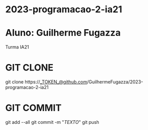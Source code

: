 # 2023-programacao-2-ia21

# Aluno: Guilherme Fugazza
Turma IA21

# GIT CLONE
git clone https://_TOKEN_@github.com/GuilhermeFugazza/2023-programacao-2-ia21

# GIT COMMIT
git add --all
git commit -m "_TEXTO_"
git push